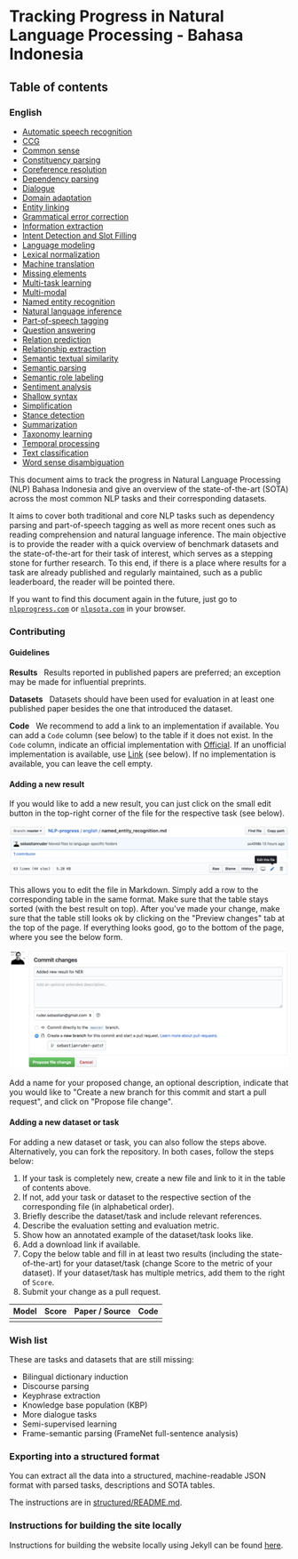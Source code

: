 # Tracking Progress in Natural Language Processing - Bahasa Indonesia

## Table of contents

### English

- [Automatic speech recognition](bahasa_indonesia/automatic_speech_recognition.md)
- [CCG](bahasa_indonesia/ccg.md)
- [Common sense](bahasa_indonesia/common_sense.md)
- [Constituency parsing](bahasa_indonesia/constituency_parsing.md)
- [Coreference resolution](bahasa_indonesia/coreference_resolution.md)
- [Dependency parsing](bahasa_indonesia/dependency_parsing.md)
- [Dialogue](bahasa_indonesia/dialogue.md)
- [Domain adaptation](bahasa_indonesia/domain_adaptation.md)
- [Entity linking](bahasa_indonesia/entity_linking.md)
- [Grammatical error correction](bahasa_indonesia/grammatical_error_correction.md)
- [Information extraction](bahasa_indonesia/information_extraction.md)
- [Intent Detection and Slot Filling](bahasa_indonesia/intent_detection_slot_filling.md)
- [Language modeling](bahasa_indonesia/language_modeling.md)
- [Lexical normalization](bahasa_indonesia/lexical_normalization.md)
- [Machine translation](bahasa_indonesia/machine_translation.md)
- [Missing elements](bahasa_indonesia/missing_elements.md)
- [Multi-task learning](bahasa_indonesia/multi-task_learning.md)
- [Multi-modal](bahasa_indonesia/multimodal.md)
- [Named entity recognition](bahasa_indonesia/named_entity_recognition.md)
- [Natural language inference](bahasa_indonesia/natural_language_inference.md)
- [Part-of-speech tagging](bahasa_indonesia/part-of-speech_tagging.md)
- [Question answering](bahasa_indonesia/question_answering.md)
- [Relation prediction](bahasa_indonesia/relation_prediction.md)
- [Relationship extraction](bahasa_indonesia/relationship_extraction.md)
- [Semantic textual similarity](bahasa_indonesia/semantic_textual_similarity.md)
- [Semantic parsing](bahasa_indonesia/semantic_parsing.md)
- [Semantic role labeling](bahasa_indonesia/semantic_role_labeling.md)
- [Sentiment analysis](bahasa_indonesia/sentiment_analysis.md)
- [Shallow syntax](bahasa_indonesia/shallow_syntax.md)
- [Simplification](bahasa_indonesia/simplification.md)
- [Stance detection](bahasa_indonesia/stance_detection.md)
- [Summarization](bahasa_indonesia/summarization.md)
- [Taxonomy learning](bahasa_indonesia/taxonomy_learning.md)
- [Temporal processing](bahasa_indonesia/temporal_processing.md)
- [Text classification](bahasa_indonesia/text_classification.md)
- [Word sense disambiguation](bahasa_indonesia/word_sense_disambiguation.md)


This document aims to track the progress in Natural Language Processing (NLP)  Bahasa Indonesia and give an overview
of the state-of-the-art (SOTA) across the most common NLP tasks and their corresponding datasets.

It aims to cover both traditional and core NLP tasks such as dependency parsing and part-of-speech tagging
as well as more recent ones such as reading comprehension and natural language inference. The main objective
is to provide the reader with a quick overview of benchmark datasets and the state-of-the-art for their
task of interest, which serves as a stepping stone for further research. To this end, if there is a 
place where results for a task are already published and regularly maintained, such as a public leaderboard,
the reader will be pointed there.

If you want to find this document again in the future, just go to [`nlpprogress.com`](https://nlpprogress.com/)
or [`nlpsota.com`](http://nlpsota.com/) in your browser.

### Contributing

#### Guidelines

**Results** &nbsp; Results reported in published papers are preferred; an exception may be made for influential preprints.

**Datasets** &nbsp; Datasets should have been used for evaluation in at least one published paper besides 
the one that introduced the dataset.

**Code** &nbsp; We recommend to add a link to an implementation 
if available. You can add a `Code` column (see below) to the table if it does not exist.
In the `Code` column, indicate an official implementation with [Official](http://link_to_implementation).
If an unofficial implementation is available, use [Link](http://link_to_implementation) (see below).
If no implementation is available, you can leave the cell empty.

#### Adding a new result

If you would like to add a new result, you can just click on the small edit button in the top-right
corner of the file for the respective task (see below).

![Click on the edit button to add a file](img/edit_file.png)

This allows you to edit the file in Markdown. Simply add a row to the corresponding table in the
same format. Make sure that the table stays sorted (with the best result on top). 
After you've made your change, make sure that the table still looks ok by clicking on the
"Preview changes" tab at the top of the page. If everything looks good, go to the bottom of the page,
where you see the below form. 

![Fill out the file change information](img/propose_file_change.png)

Add a name for your proposed change, an optional description, indicate that you would like to
"Create a new branch for this commit and start a pull request", and click on "Propose file change".

#### Adding a new dataset or task

For adding a new dataset or task, you can also follow the steps above. Alternatively, you can fork the repository.
In both cases, follow the steps below:

1. If your task is completely new, create a new file and link to it in the table of contents above.
2. If not, add your task or dataset to the respective section of the corresponding file (in alphabetical order).
3. Briefly describe the dataset/task and include relevant references. 
4. Describe the evaluation setting and evaluation metric.
5. Show how an annotated example of the dataset/task looks like.
6. Add a download link if available.
7. Copy the below table and fill in at least two results (including the state-of-the-art)
  for your dataset/task (change Score to the metric of your dataset). If your dataset/task
  has multiple metrics, add them to the right of `Score`.
1. Submit your change as a pull request.
  
| Model           | Score  |  Paper / Source | Code |
| ------------- | :-----:| --- | --- |
|  |  |  | |


### Wish list

These are tasks and datasets that are still missing:

- Bilingual dictionary induction
- Discourse parsing
- Keyphrase extraction
- Knowledge base population (KBP)
- More dialogue tasks
- Semi-supervised learning
- Frame-semantic parsing (FrameNet full-sentence analysis)

### Exporting into a structured format

You can extract all the data into a structured, machine-readable JSON format with parsed tasks, descriptions and SOTA tables. 

The instructions are in [structured/README.md](structured/README.md).

### Instructions for building the site locally

Instructions for building the website locally using Jekyll can be found [here](jekyll_instructions.md).


